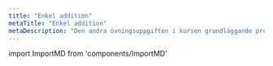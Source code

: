 ```yaml
---
title: "Enkel addition"
metaTitle: "Enkel addition"
metaDescription: "Den andra övningsuppgiften i kursen grundläggande programmering vid LNU. "
---
```

import ImportMD from 'components/ImportMD'

<ImportMD url="https://raw.githubusercontent.com/1dv021/exercise-simple-addition/master/README.md" removeTitle />
